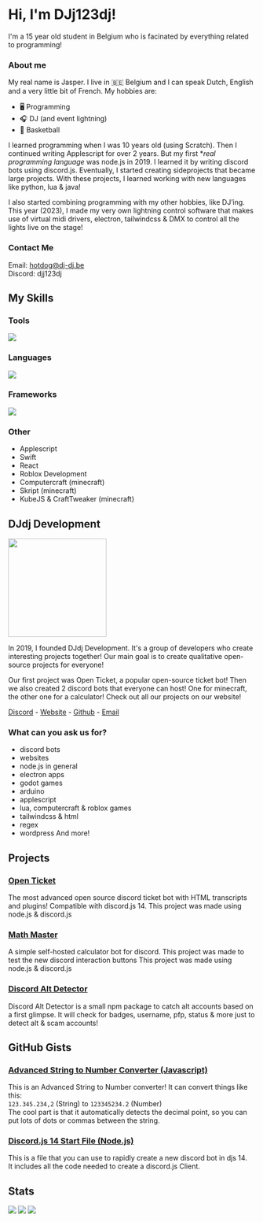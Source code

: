 # Hi, I'm DJj123dj!
I'm a 15 year old student in Belgium who is facinated by everything related to programming!

### About me
My real name is Jasper. I live in 🇧🇪 Belgium and I can speak Dutch, English and a very little bit of French.
My hobbies are:
- 🖥️ Programming
- 🎧 DJ (and event lightning)
- 🏀 Basketball

I learned programming when I was 10 years old (using Scratch).
Then I continued writing Applescript for over 2 years. But my first **real programming language* was node.js in 2019. I learned it by writing discord bots using discord.js. Eventually, I started creating sideprojects that became large projects. With these projects, I learned working with new languages like python, lua & java!

I also started combining programming with my other hobbies, like DJ’ing. This year (2023), I made my very own lightning control software that makes use of virtual midi drivers, electron, tailwindcss & DMX to control all the lights live on the stage!

### Contact Me
Email: [hotdog@dj-dj.be](mailto:hotdog@dj-dj.be)<br>
Discord: djj123dj

## My Skills
### Tools
![](https://skillicons.dev/icons?i=vscode,godot,github,arduino,discord,stackoverflow,linux,raspberrypi,vercel,replit,heroku,figma,ai,wordpress)

### Languages
![](https://skillicons.dev/icons?i=html,css,js,nodejs,ts,php,py,cpp,java,lua,md,bash,regex,svg)

### Frameworks
![](https://skillicons.dev/icons?i=bots,electron,express,tailwind)

### Other
- Applescript
- Swift
- React
- Roblox Development
- Computercraft (minecraft)
- Skript (minecraft)
- KubeJS & CraftTweaker (minecraft)

## DJdj Development
<img src="https://apis.dj-dj.be/cdn/djdjdev/logo-monochrome.png" width="200px">

In 2019, I founded DJdj Development.
It's a group of developers who create interesting projects together!
Our main goal is to create qualitative open-source projects for everyone!


Our first project was Open Ticket, a popular open-source ticket bot! Then we also created 2 discord bots that everyone can host! One for minecraft, the other one for a calculator! Check out all our projects on our website!

[Discord](https://discord.dj-dj.be) - [Website](https://www.dj-dj.be) - [Github](https://www.github.com/djdj-development) - [Email](mailto:support@dj-dj.be)


### What can you ask us for?
- discord bots
- websites
- node.js in general
- electron apps
- godot games
- arduino
- applescript
- lua, computercraft & roblox games
- tailwindcss & html
- regex
- wordpress
And more!

## Projects
### [Open Ticket](https://www.github.com/DJj123dj/open-ticket)
The most advanced open source discord ticket bot with HTML transcripts and plugins! Compatible with discord.js 14.
This project was made using node.js & discord.js

### [Math Master](https://github.com/DJj123dj/math-master)
A simple self-hosted calculator bot for discord. This project was made to test the new discord interaction buttons
This project was made using node.js & discord.js

### [Discord Alt Detector](https://www.npmjs.com/package/discord-alt-detector)
Discord Alt Detector is a small npm package to catch alt accounts based on a first glimpse.
It will check for badges, username, pfp, status & more just to detect alt & scam accounts!

## GitHub Gists
### [Advanced String to Number Converter (Javascript)](https://gist.github.com/DJj123dj/39a4daf6cb68d4d14be20466a64ce2a7)
This is an Advanced String to Number converter! It can convert things like this:</br>
`123.345.234,2` (String) to `123345234.2` (Number)</br>
The cool part is that it automatically detects the decimal point, so you can put lots of dots or commas between the string.

### [Discord.js 14 Start File (Node.js)](https://gist.github.com/DJj123dj/ab232f20ee22ff5e05e06426ecd6ed77)
This is a file that you can use to rapidly create a new discord bot in djs 14.</br>
It includes all the code needed to create a discord.js Client.

## Stats
![](https://github-readme-stats.vercel.app/api?username=DJj123dj&count_private=true&show_icons=true&theme=nord&hide_border=true)
![](https://github-readme-stats.vercel.app/api/top-langs/?username=DJj123dj&theme=nord&layout=compact&langs_count=20&hide_border=true)
![](https://github-readme-streak-stats.herokuapp.com/?user=DJj123dj&hide_border=true&border_radius=10&theme=nord)
